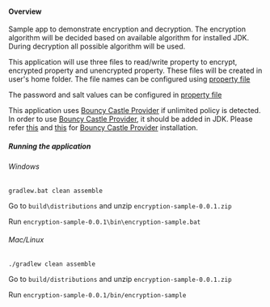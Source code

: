 #### Overview

Sample app to demonstrate encryption and decryption. The encryption algorithm will be decided based on available 
algorithm for installed JDK. During decryption all possible algorithm will be used. 

This application will use three files to read/write property to encrypt, encrypted property and
unencrypted property. These files will be created in user's home folder. The file names can be configured
using [property file](src/main/resources/app.properties)

The password and salt values can be configured in [property file](src/main/resources/app.properties)

This application uses [Bouncy Castle Provider](https://www.bouncycastle.org/java.html) if unlimited policy is detected. In order to use [Bouncy Castle Provider](https://www.bouncycastle.org/java.html),
it should be added in JDK. Please refer [this](http://www.bouncycastle.org/wiki/display/JA1/Provider+Installation) and [this](https://docs.oracle.com/cd/E19830-01/819-4712/ablsc/index.html) for 
[Bouncy Castle Provider](https://www.bouncycastle.org/java.html) installation.
##### Running the application
###### Windows

```
gradlew.bat clean assemble
```

Go to `build\distributions` and unzip `encryption-sample-0.0.1.zip`

Run `encryption-sample-0.0.1\bin\encryption-sample.bat`


###### Mac/Linux
```
./gradlew clean assemble

```
Go to `build/distributions` and unzip `encryption-sample-0.0.1.zip`

Run `encryption-sample-0.0.1/bin/encryption-sample`